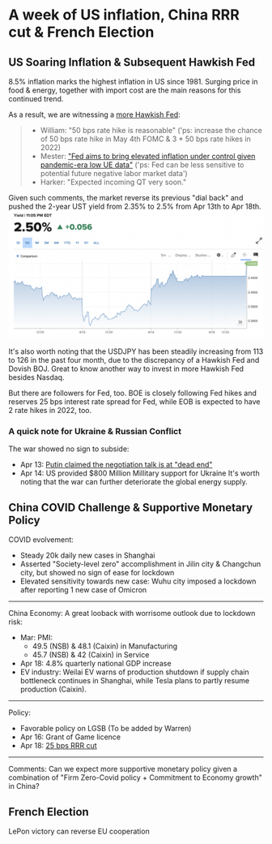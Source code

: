 # A week of US inflation, China RRR cut & French Election

## US Soaring Inflation & Subsequent Hawkish Fed
8.5% inflation marks the highest inflation in US since 1981. Surging price in food & energy, together with import cost are the main reasons for this
continued trend.  

As a result, we are witnessing a [more Hawkish Fed](https://mp.weixin.qq.com/s/myJs_VRglpDccqe0hzSqTg):
> - William: "50 bps rate hike is reasonable" ('ps: increase the chance of 50 bps rate hike in May 4th FOMC & 3 * 50 bps rate hikes in 2022)  
> - Mester: ["Fed aims to bring elevated inflation under control given pandemic-era low UE data"](https://www.reuters.com/business/finance/fed-aims-bring-elevated-inflation-under-control-mester-2022-04-14/) ('ps: Fed can be less sensitive to potential future negative labor market data')  
> - Harker: "Expected incoming QT very soon."  
  
Given such comments, the market reverse its previous "dial back" and pushed the 2-year UST yield from 2.35% to 2.5% from Apr 13th to Apr 18th.  
![UST 2-year Yield Apr 18](https://github.com/Andrew-Zori/Financial_News_and_Comments/blob/main/Pictures/UST%202Yr%20Apr%2018.png)  
  
It's also worth noting that the USDJPY has been steadily increasing from 113 to 126 in the past four month, due to the discrepancy of a Hawkish Fed and Dovish BOJ.
Great to know another way to invest in more Hawkish Fed besides Nasdaq.  
  
But there are followers for Fed, too. BOE is closely following Fed hikes and reserves 25 bps interest rate spread for Fed, while EOB is expected to have 2 rate hikes in 2022, too.

### A quick note for Ukraine & Russian Conflict
The war showed no sign to subside:
- Apr 13: [Putin claimed the negotiation talk is at "dead end"](https://thehill.com/policy/international/3265928-putin-says-talks-with-ukraine-are-at-dead-end/)
- Apr 14: US provided $800 Million Millitary support for Ukraine
It's worth noting that the war can further deteriorate the global energy supply.

## China COVID Challenge & Supportive Monetary Policy
COVID evolvement:  
- Steady 20k daily new cases in Shanghai  
- Asserted "Society-level zero" accomplishment in Jilin city & Changchun city, but showed no sign of ease for lockdown  
- Elevated sensitivity towards new case: Wuhu city imposed a lockdown after reporting 1 new case of Omicron  

---

China Economy:
A great looback with worrisome outlook due to lockdown risk:
- Mar: PMI: 
  - 49.5 (NSB) & 48.1 (Caixin) in Manufacturing
  - 45.7 (NSB) & 42 (Caixin) in Service
- Apr 18: 4.8% quarterly national GDP increase
- EV industry: Weilai EV warns of production shutdown if supply chain bottleneck continues in Shanghai, while Tesla plans to partly resume production (Caixin).  

---

Policy:
- Favorable policy on LGSB (To be added by Warren)
- Apr 16: Grant of Game licence
- Apr 18: [25 bps RRR cut](https://finance.caixin.com/2022-04-18/101871740.html)

---

Comments:
Can we expect more supportive monetary policy given a combination of "Firm Zero-Covid policy + Commitment to Economy growth" in China?

## French Election
LePon victory can reverse EU cooperation
